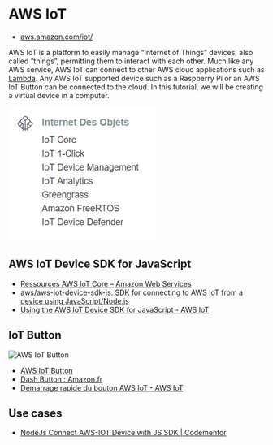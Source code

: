 # AWS IoT

- [aws.amazon.com/iot/](https://aws.amazon.com/fr/iot/)

AWS IoT is a platform to easily manage “Internet of Things” devices, also called “things”, permitting them to interact with each other. 
Much like any AWS service, AWS IoT can connect to other AWS cloud applications such as [Lambda](../Lambda). 
Any AWS IoT supported device such as a Raspberry Pi or an AWS IoT Button can be connected to the cloud. In this tutorial, 
we will be creating a virtual device in a computer.


![](../images/aws-services-iot.png)


## AWS IoT Device SDK for JavaScript

- [Ressources AWS IoT Core – Amazon Web Services](https://aws.amazon.com/fr/iot-core/resources/)
- [aws/aws-iot-device-sdk-js: SDK for connecting to AWS IoT from a device using JavaScript/Node.js](https://github.com/aws/aws-iot-device-sdk-js/blob/master/README.md)
- [Using the AWS IoT Device SDK for JavaScript - AWS IoT](https://docs.aws.amazon.com/iot/latest/developerguide/iot-device-sdk-node.html)


## IoT Button

![AWS IoT Button](https://d1.awsstatic.com/IoT/assets/aws_iot_button.62b50cbaeae340c18aa411d87c86029e188caab0.png)

- [AWS IoT Button](https://aws.amazon.com/fr/iotbutton/)
- [Dash Button : Amazon.fr](https://www.amazon.fr/Dash-Button-Amazon/b?ie=UTF8&node=10909388031)
- [Démarrage rapide du bouton AWS IoT - AWS IoT](https://docs.aws.amazon.com/fr_fr/iot/latest/developerguide/iot-button-lambda.html)


 ## Use cases

- [NodeJs Connect AWS-IOT Device with JS SDK | Codementor](https://www.codementor.io/mohdraheem06/nodejs-connect-aws-iot-device-with-js-sdk-jevizuihr)
